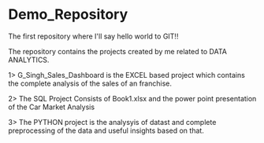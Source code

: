 # Demo_Repository
The first repository where I'll say hello world to GIT!! 

The repository contains the projects created by me related to DATA ANALYTICS.

1> G_Singh_Sales_Dashboard is the EXCEL based project which contains the complete analysis of the sales of an franchise.

2> The SQL Project Consists of Book1.xlsx and the power point presentation of the Car Market Analysis

3> The PYTHON project is the analysyis of datast and complete preprocessing of the data and useful insights based on that.
